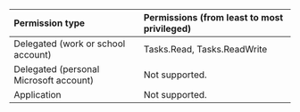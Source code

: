 |Permission type|Permissions (from least to most privileged)|
|:---|:---|
|Delegated (work or school account)|Tasks.Read, Tasks.ReadWrite|
|Delegated (personal Microsoft account)|Not supported.|
|Application|Not supported.|